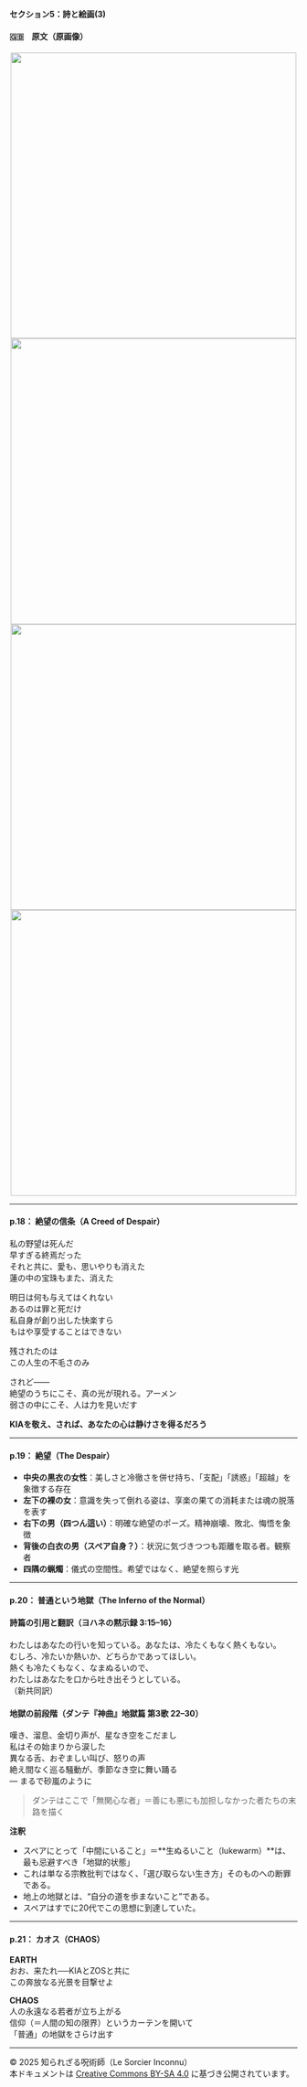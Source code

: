 #### セクション5：詩と絵画(3)

#### 🇬🇧　原文（原画像）

<div align="center">
 <img src="if18.png" width="500"><br>
 <img src="if19.png" width="500"><br>
 <img src="if20.png" width="500"><br>
 <img src="if21.png" width="500"><br>
</div>

---

#### p.18： 絶望の信条（A Creed of Despair）

私の野望は死んだ  
早すぎる終焉だった  
それと共に、愛も、思いやりも消えた  
蓮の中の宝珠もまた、消えた  

明日は何も与えてはくれない  
あるのは罪と死だけ  
私自身が創り出した快楽すら  
もはや享受することはできない  

残されたのは  
この人生の不毛さのみ  

されど――  
絶望のうちにこそ、真の光が現れる。アーメン  
弱さの中にこそ、人は力を見いだす  

**KIAを敬え、されば、あなたの心は静けさを得るだろう**  

---

#### p.19： 絶望（The Despair）

- **中央の黒衣の女性**：美しさと冷徹さを併せ持ち、「支配」「誘惑」「超越」を象徴する存在
- **左下の裸の女**：意識を失って倒れる姿は、享楽の果ての消耗または魂の脱落を表す
- **右下の男（四つん這い）**：明確な絶望のポーズ。精神崩壊、敗北、悔悟を象徴
- **背後の白衣の男（スペア自身？）**：状況に気づきつつも距離を取る者。観察者
- **四隅の蝋燭**：儀式の空間性。希望ではなく、絶望を照らす光

---

#### p.20： 普通という地獄（The Inferno of the Normal）


#### 詩篇の引用と翻訳（ヨハネの黙示録 3:15–16）

わたしはあなたの行いを知っている。あなたは、冷たくもなく熱くもない。  
むしろ、冷たいか熱いか、どちらかであってほしい。  
熱くも冷たくもなく、なまぬるいので、  
わたしはあなたを口から吐き出そうとしている。  
（新共同訳）  

#### 地獄の前段階（ダンテ『神曲』地獄篇 第3歌 22–30）

嘆き、溜息、金切り声が、星なき空をこだまし  
私はその始まりから涙した  
異なる舌、おぞましい叫び、怒りの声  
絶え間なく巡る騒動が、季節なき空に舞い踊る  
― まるで砂嵐のように

> ダンテはここで「無関心な者」＝善にも悪にも加担しなかった者たちの末路を描く

**注釈**
- スペアにとって「中間にいること」＝**生ぬるいこと（lukewarm）**は、最も忌避すべき「地獄的状態」  
- これは単なる宗教批判ではなく、「選び取らない生き方」そのものへの断罪である。
- 地上の地獄とは、“自分の道を歩まないこと”である。  
- スペアはすでに20代でこの思想に到達していた。  

---

#### p.21： カオス（CHAOS）

**EARTH**  
おお、来たれ──KIAとZOSと共に  
この奔放なる光景を目撃せよ  

**CHAOS**  
人の永遠なる若者が立ち上がる  
信仰（＝人間の知の限界）というカーテンを開いて  
「普通」の地獄をさらけ出す

---

© 2025 知られざる呪術師（Le Sorcier Inconnu）  
本ドキュメントは [Creative Commons BY-SA 4.0](https://creativecommons.org/licenses/by-sa/4.0/deed.ja) に基づき公開されています。
